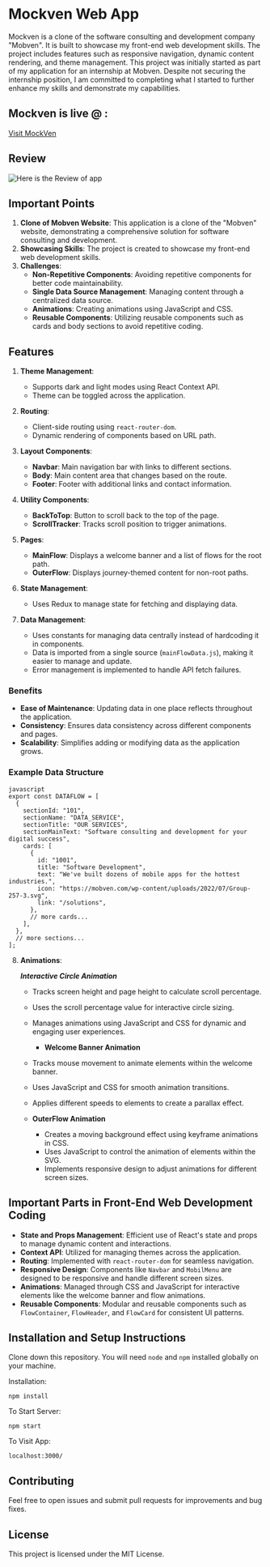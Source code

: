 # Mockven Web App

Mockven is a clone of the software consulting and development company "Mobven". It is built to showcase my front-end web development skills. The project includes features such as responsive navigation, dynamic content rendering, and theme management. This project was initially started as part of my application for an internship at Mobven. Despite not securing the internship position, I am committed to completing what I started to further enhance my skills and demonstrate my capabilities.


## Mockven is live @ :

[Visit MockVen](https://mockven.netlify.app/)

## Review

![Here is the Review of app](./assets/review.gif)


## Important Points

1. **Clone of Mobven Website**: This application is a clone of the "Mobven" website, demonstrating a comprehensive solution for software consulting and development.
2. **Showcasing Skills**: The project is created to showcase my front-end web development skills.
3. **Challenges**:
   - **Non-Repetitive Components**: Avoiding repetitive components for better code maintainability.
   - **Single Data Source Management**: Managing content through a centralized data source.
   - **Animations**: Creating animations using JavaScript and CSS.
   - **Reusable Components**: Utilizing reusable components such as cards and body sections to avoid repetitive coding.

## Features

1. **Theme Management**:
   - Supports dark and light modes using React Context API.
   - Theme can be toggled across the application.

2. **Routing**:
   - Client-side routing using `react-router-dom`.
   - Dynamic rendering of components based on URL path.

3. **Layout Components**:
   - **Navbar**: Main navigation bar with links to different sections.
   - **Body**: Main content area that changes based on the route.
   - **Footer**: Footer with additional links and contact information.

4. **Utility Components**:
   - **BackToTop**: Button to scroll back to the top of the page.
   - **ScrollTracker**: Tracks scroll position to trigger animations.

5. **Pages**:
   - **MainFlow**: Displays a welcome banner and a list of flows for the root path.
   - **OuterFlow**: Displays journey-themed content for non-root paths.

6. **State Management**:
   - Uses Redux to manage state for fetching and displaying data.

7. **Data Management**:
   - Uses constants for managing data centrally instead of hardcoding it in components.
   - Data is imported from a single source (`mainFlowData.js`), making it easier to manage and update.
   - Error management is implemented to handle API fetch failures.

### Benefits

- **Ease of Maintenance**: Updating data in one place reflects throughout the application.
- **Consistency**: Ensures data consistency across different components and pages.
- **Scalability**: Simplifies adding or modifying data as the application grows.

### Example Data Structure
```
javascript
export const DATAFLOW = [
  {
    sectionId: "101",
    sectionName: "DATA_SERVICE",
    sectionTitle: "OUR SERVICES",
    sectionMainText: "Software consulting and development for your digital success",
    cards: [
      {
        id: "1001",
        title: "Software Development",
        text: "We've built dozens of mobile apps for the hottest industries.",
        icon: "https://mobven.com/wp-content/uploads/2022/07/Group-257-3.svg",
        link: "/solutions",
      },
      // more cards...
    ],
  },
  // more sections...
];
```

8. **Animations**:

    ***Interactive Circle Animation***
    - Tracks screen height and page height to calculate scroll percentage.
    - Uses the scroll percentage value for interactive circle sizing.
    - Manages animations using JavaScript and CSS for dynamic and engaging user experiences.

       - **Welcome Banner Animation**
     - Tracks mouse movement to animate elements within the welcome banner.
     - Uses JavaScript and CSS for smooth animation transitions.
     - Applies different speeds to elements to create a parallax effect.

   - **OuterFlow Animation**
     - Creates a moving background effect using keyframe animations in CSS.
     - Uses JavaScript to control the animation of elements within the SVG.
     - Implements responsive design to adjust animations for different screen sizes.

## Important Parts in Front-End Web Development Coding

- **State and Props Management**: Efficient use of React's state and props to manage dynamic content and interactions.
- **Context API**: Utilized for managing themes across the application.
- **Routing**: Implemented with `react-router-dom` for seamless navigation.
- **Responsive Design**: Components like `Navbar` and `MobilMenu` are designed to be responsive and handle different screen sizes.
- **Animations**: Managed through CSS and JavaScript for interactive elements like the welcome banner and flow animations.
- **Reusable Components**: Modular and reusable components such as `FlowContainer`, `FlowHeader`, and `FlowCard` for consistent UI patterns.


## Installation and Setup Instructions

Clone down this repository. You will need `node` and `npm` installed globally on your machine.  

Installation:

`npm install`  

To Start Server:

`npm start`  

To Visit App:

`localhost:3000/`  

## Contributing 

Feel free to open issues and submit pull requests for improvements and bug fixes.

## License

This project is licensed under the MIT License.